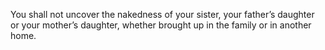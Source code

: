 You shall not uncover the nakedness of your sister, your father’s daughter or your mother’s daughter, whether brought up in the family or in another home.
